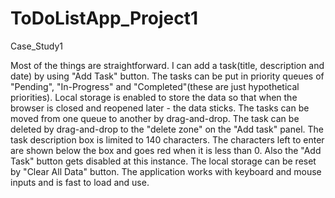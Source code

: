 # ToDoListApp_Project1
Case_Study1

Most of the things are straightforward.
I can add a task(title, description and date) by using "Add Task" button. 
The tasks can be put in priority queues of "Pending", "In-Progress" and "Completed"(these are just hypothetical priorities).
Local storage is enabled to store the data so that when the browser is closed and reopened later - the data sticks.
The tasks can be moved from one queue to another by drag-and-drop. 
The task can be deleted by drag-and-drop to the "delete zone" on the "Add task" panel.
The task description box is limited to 140 characters. The characters left to enter are shown below the box and goes red when it is less than 0. Also the "Add Task" button gets disabled at this instance.
The local storage can be reset by "Clear All Data" button.
The application works with keyboard and mouse inputs and is fast to load and use.
